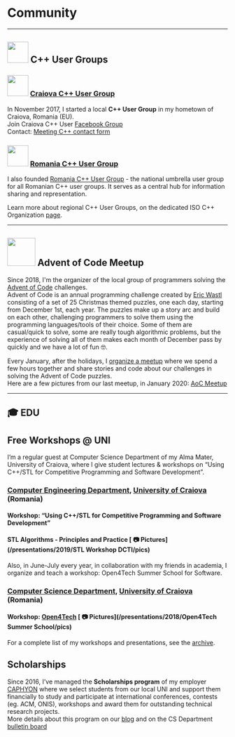 # Community

---

## <img src="https://isocpp.org/files/img/cpp_logo.png" height="48"> C++ User Groups

### <img src="https://ciura.ro/img/craiovacpp.jpg" height="48"> [Craiova C++ User Group](https://www.facebook.com/groups/craiovacpp/)  

In November 2017, I started a local **C++ User Group** in my hometown of Craiova, Romania (EU).  
Join Craiova C++ User [Facebook Group](https://www.facebook.com/groups/craiovacpp/)  
Contact: [Meeting C++ contact form](https://meetingcpp.com/mcpp/usergroups/kontaktusergroups.php) 

### <img src="https://ciura.ro/img/rocpp.png" height="48"> [Romania C++ User Group](https://www.facebook.com/rocpp/)  

I also founded [Romania C++ User Group](https://www.facebook.com/rocpp/) - the national umbrella user group for all Romanian C++ user groups. It serves as a central hub for information sharing and representation.

Learn more about regional C++ User Groups, on the dedicated ISO C++ Organization [page](https://isocpp.org/wiki/faq/user-groups-worldwide#user-groups-romainia).  

---

## <img src="https://ciura.ro/img/aoc.png" height="64"> Advent of Code Meetup

Since 2018, I'm the organizer of the local group of programmers solving the [Advent of Code](https://adventofcode.com/) challenges.  
Advent of Code is an annual programming challenge created by [Eric Wastl](https://twitter.com/ericwastl) consisting of a set of 25 Christmas themed puzzles, one each day, starting from December 1st, each year. The puzzles make up a story arc and build on each other, challenging programmers to solve them using the programming languages/tools of their choice. Some of them are casual/quick to solve, some are really tough algorithmic problems, but the experience of solving all of them makes each month of December pass by quickly and we have a lot of fun 🤓.   
  
Every January, after the holidays, I [organize a meetup](https://www.caphyon.ro/advent-of-code-2019-meetup.html) where we spend a few hours together and share stories and code about our challenges in solving the Advent of Code puzzles.  
Here are a few pictures from our last meetup, in January 2020: [AoC Meetup](https://ciura.ro/presentations/2020/Meetups/Advent%20of%20Code/)

---

## 🎓 EDU

## Free Workshops @ UNI

I’m a regular guest at Computer Science Department of my Alma Mater, University of Craiova, where I give student lectures & workshops on “Using C++/STL for Competitive Programming and Software Development”. 

### [Computer Engineering Department](http://ace.ucv.ro), [University of Craiova](http://www.ucv.ro) (Romania) 

#### Workshop: “Using C++/STL for Competitive Programming and Software Development”
#### STL Algorithms - Principles and Practice [ 📷 Pictures](/presentations/2019/STL Workshop DCTI/pics)  

Also, in June-July every year, in collaboration with my friends in academia, I organize and teach a workshop: Open4Tech Summer School for Software.

### [Computer Science Department](http://inf.ucv.ro), [University of Craiova](http://www.ucv.ro) (Romania) 
#### Workshop: [Open4Tech](http://inf.ucv.ro/~summer-school/) [ 📷 Pictures](/presentations/2018/Open4Tech Summer School/pics)  

For a complete list of my workshops and presentations, see the [archive](/presentations/list.html).  

## Scholarships

Since 2016, I’ve managed the **Scholarships program** of my employer [CAPHYON](https://www.caphyon.com) where we select students from our local UNI and support them financially to study and participate at international conferences, contests (eg. ACM, ONIS), workshops and award them for outstanding technical research projects.  
More details about this program on our [blog](https://www.caphyon.ro/burse-private.html) and on the CS Department [bulletin board](http://stud.inf.ucv.ro/2019/04/festivitate-de-premiere-studenti-informaticieni-de-exceptie-2019/)  
